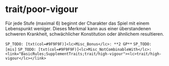 # trait/poor-vigour

Für jede Stufe (maximal 6) beginnt der Charakter das Spiel mit einem Lebenspunkt weniger. Dieses Merkmal kann aus einer überstandenen schweren Krankheit, schwächlicher Konstitution oder ähnlichem resultieren.

`SP_TODO: [txt(col=#9F9F9F)]<lc>Misc_Bonus</lc>: **2 GP**`
`SP_TODO: [mis]`
`SP_TODO: [txt(col=#9F9F9F)]<lc>Misc_NotCombinableWith</lc>: <link="BasicRules;SupplementTraits;trait/high-vigour"><lc>trait/high-vigour</lc></link>`